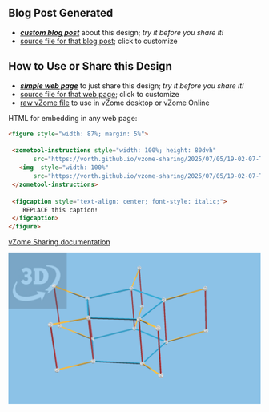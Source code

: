 
## Blog Post Generated

 - [***custom blog post***](<https://vorth.github.io/vzome-sharing/2025/07/05/Trussed-Buckyball-19-02-07.html>) about this design; *try it before you share it!*
 - [source file for that blog post](<https://github.com/vorth/vzome-sharing/edit/main/_posts/2025-07-05-Trussed-Buckyball-19-02-07.md>); click to customize
 


## How to Use or Share this Design

 - [***simple web page***](<https://vorth.github.io/vzome-sharing/2025/07/05/19-02-07-Trussed-Buckyball/>) to just share this design; *try it before you share it!*
 - [source file for that web page](<https://github.com/vorth/vzome-sharing/edit/main/2025/07/05/19-02-07-Trussed-Buckyball/index.md>); click to customize
 - [raw vZome file](<https://raw.githubusercontent.com/vorth/vzome-sharing/main/2025/07/05/19-02-07-Trussed-Buckyball/Trussed-Buckyball.vZome>) to use in vZome desktop or vZome Online
 
 HTML for embedding in any web page:
 ```html
<figure style="width: 87%; margin: 5%">
  
  <zometool-instructions style="width: 100%; height: 80dvh"
        src="https://vorth.github.io/vzome-sharing/2025/07/05/19-02-07-Trussed-Buckyball/Trussed-Buckyball.vZome" >
    <img  style="width: 100%"
        src="https://vorth.github.io/vzome-sharing/2025/07/05/19-02-07-Trussed-Buckyball/Trussed-Buckyball.png" >
  </zometool-instructions>

  <figcaption style="text-align: center; font-style: italic;">
     REPLACE this caption!
  </figcaption>
</figure>

 ```

[vZome Sharing documentation](https://vzome.github.io/vzome/sharing.html#how-it-works)

![Image](<Trussed-Buckyball.png>)

